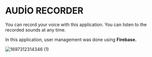 # AUDİO RECORDER

You can record your voice with this application. You can listen to the recorded sounds at any time.



In this application, user management was done using **Firebase.**



![1697312314346 (1)](https://github.com/serkan1st1/Audio_Recorder/assets/83124299/14ac22fe-29ea-4195-a501-a3f7f2c80d67)

